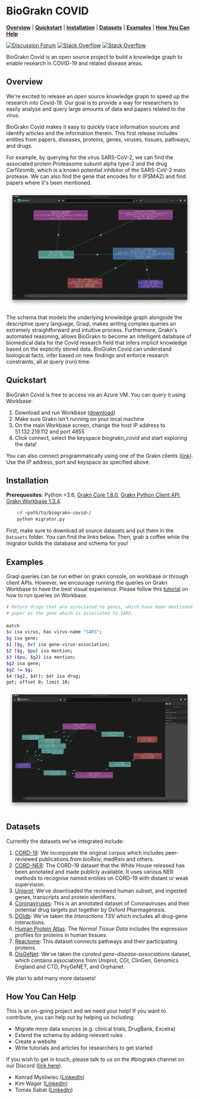 # BioGrakn COVID 

**[Overview](#overview)** | **[Quickstart](#Quickstart)** | **[Installation](#installation)** | **[Datasets](#Datasets)** |
 **[Examples](#examples)** | **[How You Can Help](#How-You-Can-Help)**

[![Discussion Forum](https://img.shields.io/discourse/https/discuss.grakn.ai/topics.svg)](https://discuss.grakn.ai)
[![Stack Overflow](https://img.shields.io/badge/stackoverflow-grakn-796de3.svg)](https://stackoverflow.com/questions/tagged/grakn)
[![Stack Overflow](https://img.shields.io/badge/stackoverflow-graql-3dce8c.svg)](https://stackoverflow.com/questions/tagged/graql)

BioGrakn Covid is an open source project to build a knowledge graph to enable research in COVID-19 and related disease areas.

## Overview
We're excited to release an open source knowledge graph to speed up the research into Covid-19. Our goal is to provide a way for researchers to easily analyse and query large amounts of data and papers related to the virus.

BioGrakn Covid makes it easy to quickly trace information sources and identify articles and the information therein. This first release includes entities from papers, diseases, proteins, genes, viruses, tissues, pathways, and drugs. 

For example, by querying for the virus SARS-CoV-2, we can find the associated protein Proteasome subunit alpha type-2 and the drug Carfilzomib, which is a known potential inhibitor of the SARS-CoV-2 main protease. We can also find the gene that encodes for it (PSMA2) and find papers where it's been mentioned.

![query_1](Images/query_1.png)

The schema that models the underlying knowledge graph alongside the descriptive query language, Graql, makes writing complex queries an extremely straightforward and intuitive process. Furthermore, Grakn's automated reasoning, allows BioGrakn to become an intelligent database of biomedical data for the Covid research field that infers implicit knowledge based on the explicitly stored data. BioGrakn Covid can understand biological facts, infer based on new findings and enforce research constraints, all at query (run) time.

## Quickstart
BioGrakn Covid is free to access via an Azure VM. You can query it using Workbase: 
1. Download and run Workbase ([download](https://grakn.ai/download#workbase))
2. Make sure Grakn isn't running on your local machine
3. On the main Workbase screen, change the host IP address to 51.132.219.112 and port 4855
4. Click connect, select the keyspace *biograkn_covid* and start exploring the data!

You can also connect programmatically using one of the Grakn clients ([link](https://dev.grakn.ai/docs/client-api/overview)). Use the IP address, port and keyspace as specified above.

## Installation
**Prerequesites**: Python >3.6, [Grakn Core 1.8.0](https://grakn.ai/download#core), [Grakn Python Client API](https://dev.grakn.ai/docs/client-api/python), [Grakn Workbase 1.3.4](https://grakn.ai/download#workbase).
```bash
    cd <path/to/biograkn-covid>/
    python migrator.py
```
First, make sure to download all source datasets and put them in the `Datasets` folder. You can find the links below. Then, grab a coffee while the migrator builds the database and schema for you!

## Examples
Graql queries can be run either on grakn console, on workbase or through client APIs.  However, we encourage running the queries on Grakn Workbase to have the best visual experience. Please follow this [tutorial](https://www.youtube.com/watch?v=Y9awBeGqTes&t=197s) on how to run queries on Workbase.

```bash
# Return drugs that are associated to genes, which have been mentioned in the same 
# paper as the gene which is associated to SARS.

match 
$v isa virus, has virus-name "SARS"; 
$g isa gene; 
$1 ($g, $v) isa gene-virus-association; 
$2 ($g, $pu) isa mention; 
$3 ($pu, $g2) isa mention; 
$g2 isa gene; 
$g2 != $g; 
$4 ($g2, $dr); $dr isa drug; 
get; offset 0; limit 10;

```

![query_1](Images/query_2.png)

## Datasets

Currently the datasets we've integrated include:
1. [CORD-19](https://www.semanticscholar.org/cord19): We incorporate the original corpus which includes peer-reviewed publications from bioRxiv, medRxiv and others.
2. [CORD-NER](https://xuanwang91.github.io/2020-03-20-cord19-ner/): The CORD-19 dataset that the White House released has been annotated and made publicly available. It uses various NER methods to recognise named entities on CORD-19 with distant or weak supervision.
3. [Uniprot](https://www.uniprot.org/uniprot/?query=proteome:UP000005640%20reviewed:yes): We’ve downloaded the reviewed human subset, and ingested genes, transcripts and protein identifiers.
4. [Coronaviruses](https://github.com/graknlabs/biograkn-covid/tree/master/Dataset/Coronaviruses): This is an annotated dataset of Coronaviruses and their potential drug targets put together by Oxford Pharmagenesis.
5. [DGIdb](http://www.dgidb.org/downloads): We’ve taken the *Interactions TSV* which includes all drug-gene interactions.
6. [Human Protein Atlas](https://www.proteinatlas.org/about/download): The *Normal Tissue Data* includes the expression profiles for proteins in human tissues.
7. [Reactome](https://reactome.org/download/current/UniProt2Reactome_All_Levels.txt): This dataset connects pathways and their participating proteins.
8. [DisGeNet](https://www.disgenet.org/downloads): We’ve taken the *curated gene-disease-associations* dataset, which contains associations from Uniprot, CGI, ClinGen, Genomics England and CTD, PsyGeNET, and Orphanet.

We plan to add many more datasets!

## **How You Can Help**

This is an on-going project and we need your help! If you want to contribute, you can help out by helping us including:

- Migrate more data sources (e.g. clinical trials, DrugBank, Excelra)
- Extend the schema by adding relevant rules
- Create a website
- Write tutorials and articles for researchers to get started

If you wish to get in touch, please talk to us on the #biograkn channel on our Discord ([link here](http://www.grakn.ai/discord)).

- Konrad Myśliwiec ([LinkedIn](https://www.linkedin.com/in/konrad-my%C5%9Bliwiec-764ba9163/))
- Kim Wager ([Linkedin](https://www.linkedin.com/in/kimwager/))
- Tomás Sabat ([LinkedIn](https://www.linkedin.com/in/tom%C3%A1s-sabat-83265841/))